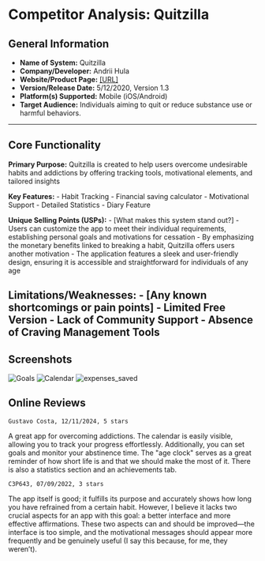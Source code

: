 # Competitor Analysis: Quitzilla 
## General Information 
- **Name of System:** Quitzilla 
- **Company/Developer:** Andrii Hula​ 
- **Website/Product Page:** [\[URL\] ](https://www.quitzilla.com)
- **Version/Release Date:** 5/12/2020, Version 1.3
- **Platform(s) Supported:** Mobile (iOS/Android)
- **Target Audience:** Individuals aiming to quit or reduce substance use or harmful behaviors. 

--- 
## Core Functionality 

**Primary Purpose:** Quitzilla is created to help users overcome undesirable habits and addictions by offering tracking tools, motivational elements, and tailored insights​ 

**Key Features:** - Habit Tracking - Financial saving calculator - Motivational Support - Detailed Statistics - Diary Feature

**Unique Selling Points (USPs):** - [What makes this system stand out?] 
    - Users can customize the app to meet their individual requirements, establishing personal goals and motivations for cessation
    - By emphasizing the monetary benefits linked to breaking a habit, Quitzilla offers users another motivation
    - The application features a sleek and user-friendly design, ensuring it is accessible and straightforward for individuals of any age

**Limitations/Weaknesses:** - [Any known shortcomings or pain points] 
    - Limited Free Version
    - Lack of Community Support
    - Absence of Craving Management Tools
---

## Screenshots

![Goals](../screenshots_Quitzilla/competitor_quitzilla1.png)
![Calendar](../screenshots_Quitzilla/competitor_quitzilla2.png)
![expenses_saved](../screenshots_Quitzilla\competitor_quitzilla3.png)

## Online Reviews
    Gustavo Costa, 12/11/2024, 5 stars
A great app for overcoming addictions. The calendar is easily visible, allowing you to track your progress effortlessly. Additionally, you can set goals and monitor your abstinence time. The "age clock" serves as a great reminder of how short life is and that we should make the most of it. There is also a statistics section and an achievements tab.

    C3P643, 07/09/2022, 3 stars
The app itself is good; it fulfills its purpose and accurately shows how long you have refrained from a certain habit. However, I believe it lacks two crucial aspects for an app with this goal: a better interface and more effective affirmations. These two aspects can and should be improved—the interface is too simple, and the motivational messages should appear more frequently and be genuinely useful (I say this because, for me, they weren’t).